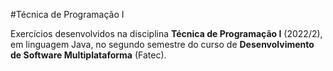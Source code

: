 #Técnica de Programação I

Exercícios desenvolvidos na disciplina **Técnica de Programação I** (2022/2), em linguagem Java, no segundo semestre do curso de **Desenvolvimento de Software Multiplataforma** (Fatec).
